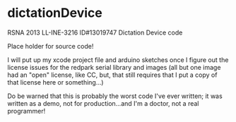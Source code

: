 dictationDevice
===============

RSNA 2013 LL-INE-3216 ID#13019747 Dictation Device code


Place holder for source code!

I will put up my xcode project file and arduino sketches once I figure out the license issues for the redpark serial library and images (all but one image had an "open" license, like CC, but, that still requires that I put a copy of that license here or something...)

Do be warned that this is probably the worst code I've ever written; it was written as a demo, not for production...and I'm a doctor, not a real programmer!
